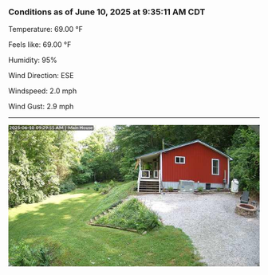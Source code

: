 ### Conditions as of June 10, 2025 at 9:35:11 AM CDT 

Temperature: 69.00 &deg;F

Feels like: 69.00 &deg;F

Humidity: 95%

Wind Direction: ESE

Windspeed: 2.0 mph

Wind Gust: 2.9 mph

---

<img src="./images/latest.jpeg"/>

